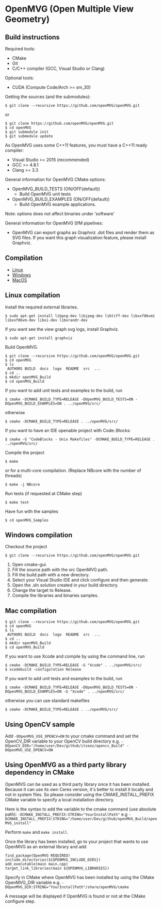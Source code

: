 OpenMVG (Open Multiple View Geometry)
=====================================

Build instructions
------------------

Required tools:
* CMake
* Git
* C/C++ compiler (GCC, Visual Studio or Clang)

Optional tools:
* CUDA (Compute Code/Arch >= sm_30)

Getting the sources (and the submodules):
```shell
$ git clone --recursive https://github.com/openMVG/openMVG.git
```
or
```shell
$ git clone https://github.com/openMVG/openMVG.git
$ cd openMVG
$ git submodule init
$ git submodule update
```

As OpenMVG uses some C++11 features, you must have a C++11 ready compiler:

- Visual Studio >= 2015 (recommended)
- GCC >= 4.8.1
- Clang >= 3.3

General information for OpenMVG CMake options:

- OpenMVG_BUILD_TESTS (ON/OFF(default))
    - Build OpenMVG unit tests
- OpenMVG_BUILD_EXAMPLES (ON/OFF(default))
    - Build OpenMVG example applications.

Note: options does not affect binaries under 'software'


General information for OpenMVG SfM pipelines:

- OpenMVG can export graphs as Graphviz .dot files and render them as SVG files. If you want this graph visualization feature, please install Graphviz.

Compilation
----------------

- [Linux](#linux)
- [Windows](#windows)
- [MacOS](#macos)


Linux compilation
-----------------
<a name="linux"></a>

Install the required external libraries.
```shell
$ sudo apt-get install libpng-dev libjpeg-dev libtiff-dev libxxf86vm1 libxxf86vm-dev libxi-dev libxrandr-dev
```
If you want see the view graph svg logs, install Graphviz.
```shell
$ sudo apt-get install graphviz
```

Build OpenMVG.
```shell
$ git clone --recursive https://github.com/openMVG/openMVG.git
$ cd openMVG
$ ls
 AUTHORS BUILD  docs  logo  README  src  ...
$ cd ..
$ mkdir openMVG_Build
$ cd openMVG_Build
```
If you want to add unit tests and examples to the build, run
```shell
$ cmake -DCMAKE_BUILD_TYPE=RELEASE -DOpenMVG_BUILD_TESTS=ON -DOpenMVG_BUILD_EXAMPLES=ON . ../openMVG/src/
```
otherwise
```shell
$ cmake -DCMAKE_BUILD_TYPE=RELEASE . ../openMVG/src/
```
If you want to have an IDE openable project with Code::Blocks:
```shell
$ cmake -G "CodeBlocks - Unix Makefiles" -DCMAKE_BUILD_TYPE=RELEASE . ../openMVG/src/
```

Compile the project
```shell
$ make
```
or for a multi-core compilation. (Replace NBcore with the number of threads)
```shell
$ make -j NBcore
```

Run tests (if requested at CMake step)
```shell
$ make test
```

Have fun with the samples
```shell
$ cd openMVG_Samples
```

Windows compilation
-------------------
<a name="windows"></a>

Checkout the project
```shell
$ git clone --recursive https://github.com/openMVG/openMVG.git
```

1. Open cmake-gui.
2. Fill the source path with the src OpenMVG path.
3. Fill the build path with a new directory.
4. Select your Visual Studio IDE and click configure and then generate.
5. Open the .sln solution created in your build directory.
6. Change the target to Release.
7. Compile the libraries and binaries samples.

Mac compilation
-------------------
<a name="macos"></a>

```shell
$ git clone --recursive https://github.com/openMVG/openMVG.git
$ cd openMVG
$ ls
 AUTHORS BUILD  docs  logo  README  src  ...
$ cd ..
$ mkdir openMVG_Build
$ cd openMVG_Build
```

If you want to use Xcode and compile by using the command line, run
```
$ cmake -DCMAKE_BUILD_TYPE=RELEASE -G "Xcode" . ../openMVG/src/
$ xcodebuild -configuration Release
```
If you want to add unit tests and examples to the build, run
```shell
$ cmake -DCMAKE_BUILD_TYPE=RELEASE -DOpenMVG_BUILD_TESTS=ON -DOpenMVG_BUILD_EXAMPLES=ON -G "Xcode" . ../openMVG/src/
```

otherwise you can use standard makefiles
```shell
$ cmake -DCMAKE_BUILD_TYPE=RELEASE . ../openMVG/src/
```

Using OpenCV sample
--------------------

Add `-DOpenMVG_USE_OPENCV=ON` to your cmake command and set the OpenCV_DIR variable to your OpenCV build directory
e.g. `-DOpenCV_DIR="/home/user/Dev/github/itseez/opencv_Build" -DOpenMVG_USE_OPENCV=ON`

Using OpenMVG as a third party library dependency in CMake
-------------------------------------------------------------

OpenMVG can be used as a third party library once it has been installed.
Because it can use its own Ceres version, it's better to install it locally and not in system files.
So please consider using the CMAKE_INSTALL_PREFIX CMake variable to specify a local installation directory.

Here is the syntax to add the variable to the cmake command (use absolute path):
`-DCMAKE_INSTALL_PREFIX:STRING="YourInstallPath"`
e.g `-DCMAKE_INSTALL_PREFIX:STRING="/home/user/Dev/github/openMVG_Build/openMVG_install"`

Perform `make` and `make install`.

Once the library has been installed, go to your project that wants to use OpenMVG as an external library and add

```
find_package(OpenMVG REQUIRED)
include_directories(${OPENMVG_INCLUDE_DIRS})
add_executable(main main.cpp)
target_link_libraries(main ${OPENMVG_LIBRARIES})
```

Specify in CMake where OpenMVG has been installed by using the CMake OpenMVG_DIR variable
e.g. `-DOpenMVG_DIR:STRING="YourInstallPath"/share/openMVG/cmake`

A message will be displayed if OpenMVG is found or not at the CMake configure step.


